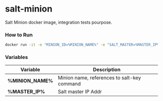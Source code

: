 # salt-minion

Salt Minion docker image, integration tests pourpose.

### How to Run

```bash
docker run -it -e "MINION_ID=%MINION_NAME%" -e "SALT_MASTER=%MASTER_IP%" fbraz3/salt-minion
```

### Variables

 |Variable|Description|
|-----|-----|
| **%MINION_NAME%** | Minion name, references to salt-key command |
| **%MASTER_IP%** | Salt master IP Addr |